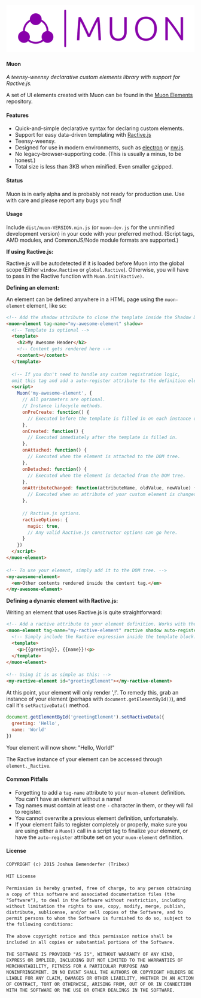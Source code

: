 ![Muon Header Image](resources/muon-full.png)
#### Muon
*A teensy-weensy declarative custom elements library with support for Ractive.js.*

A set of UI elements created with Muon can be found in the [Muon Elements](https://github.com/Tribex/Muon-Elements) repository.

#### Features
 * Quick-and-simple declarative syntax for declaring custom elements.
 * Support for easy data-driven templating with [Ractive.js](http://ractivejs.org)
 * Teensy-weensy.
 * Designed for use in modern environments, such as [electron](https://github.com/atom/electron) or [nw.js](https://github.com/nwjs/nw.js).
 * No legacy-browser-supporting code. (This is usually a minus, to be honest.)
 * Total size is less than 3KB when minified. Even smaller gzipped.

#### Status
Muon is in early alpha and is probably not ready for production use. Use with care and please report any bugs you find!

#### Usage
Include `dist/muon-VERSION.min.js` (or `muon-dev.js` for the unminified development version) in your code with your preferred method. (Script tags, AMD modules, and CommonJS/Node module formats are supported.)

**If using Ractive.js:**

Ractive.js will be autodetected if it is loaded before Muon into the global scope (Either `window.Ractive` or `global.Ractive`). Otherwise, you will have to pass in the Ractive function with `Muon.init(Ractive)`.

**Defining an element:**

An element can be defined anywhere in a HTML page using the `muon-element` element, like so:
```html
<!-- Add the shadow attribute to clone the template inside the Shadow DOM of your element. -->
<muon-element tag-name="my-awesome-element" shadow>
  <!-- Template is optional -->
  <template>
    <h2>My Awesome Header</h2>
    <!-- Content gets rendered here -->
    <content></content>
  </template>
  
  <!-- If you don't need to handle any custom registration logic,
  omit this tag and add a auto-register attribute to the definition element -->
  <script>
    Muon('my-awesome-element', {
      // All parameters are optional.
      // Instance lifecycle methods.
      onPreCreate: function() {
        // Executed before the template is filled in on each instance of the element.
      },
      onCreated: function() {
        // Executed immediately after the template is filled in.
      },
      onAttached: function() {
        // Executed when the element is attached to the DOM tree.
      },
      onDetached: function() {
        // Executed when the element is detached from the DOM tree.
      },
      onAttributeChanged: function(attributeName, oldValue, newValue) {
        // Executed when an attribute of your custom element is changed.
      },
      
      // Ractive.js options.
      ractiveOptions: {
        magic: true,
        // Any valid Ractive.js constructor options can go here.
      }
    })
  </script>
</muon-element>

<!-- To use your element, simply add it to the DOM tree. -->
<my-awesome-element>
  <em>Other contents rendered inside the content tag.</em>
</my-awesome-element>
```

**Defining a dynamic element with Ractive.js:**

Writing an element that uses Ractive.js is quite straightforward:

```html
<!-- Add a ractive attribute to your element definition. Works with the shadow and auto-register attributes as well -->
<muon-element tag-name="my-ractive-element" ractive shadow auto-register>
  <!-- Simply include the Ractive expression inside the template block. -->
  <template>
    <p>{{greeting}}, {{name}}!<p>
  </template>
</muon-element>

<!-- Using it is as simple as this: -->
<my-ractive-element id="greetingElement"></my-ractive-element>
```
At this point, your element will only render ',!'. To remedy this, grab an instance of your element (perhaps with `document.getElementById()`), and call it's `setRactiveData()` method.

```javascript
document.getElementById('greetingElement').setRactiveData({
  greeting: 'Hello',
  name: 'World'
})
```

Your element will now show: "Hello, World!"

The Ractive instance of your element can be accessed through `element._Ractive`.

#### Common Pitfalls
 * Forgetting to add a `tag-name` attribute to your `muon-element` definition. You can't have an element without a name!
 * Tag names must contain at least one `-` character in them, or they will fail to register.
 * You cannot overwrite a previous element definition, unfortunately.
 * If your element fails to register completely or properly, make sure you are using either a `Muon()` call in a script tag to finalize your element, or have the `auto-register` attribute set on your `muon-element` definition.
 
#### License
```
COPYRIGHT (c) 2015 Joshua Bemenderfer (Tribex)

MIT License

Permission is hereby granted, free of charge, to any person obtaining
a copy of this software and associated documentation files (the
"Software"), to deal in the Software without restriction, including
without limitation the rights to use, copy, modify, merge, publish,
distribute, sublicense, and/or sell copies of the Software, and to
permit persons to whom the Software is furnished to do so, subject to
the following conditions:

The above copyright notice and this permission notice shall be
included in all copies or substantial portions of the Software.

THE SOFTWARE IS PROVIDED "AS IS", WITHOUT WARRANTY OF ANY KIND,
EXPRESS OR IMPLIED, INCLUDING BUT NOT LIMITED TO THE WARRANTIES OF
MERCHANTABILITY, FITNESS FOR A PARTICULAR PURPOSE AND
NONINFRINGEMENT. IN NO EVENT SHALL THE AUTHORS OR COPYRIGHT HOLDERS BE
LIABLE FOR ANY CLAIM, DAMAGES OR OTHER LIABILITY, WHETHER IN AN ACTION
OF CONTRACT, TORT OR OTHERWISE, ARISING FROM, OUT OF OR IN CONNECTION
WITH THE SOFTWARE OR THE USE OR OTHER DEALINGS IN THE SOFTWARE.
```
